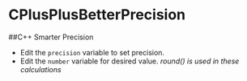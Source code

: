 # CPlusPlusBetterPrecision
##C++ Smarter Precision

- Edit the `precision` variable to set precision.
- Edit the `number` variable for desired value.
_round() is used in these calculations_
